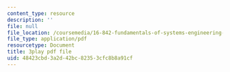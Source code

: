 ```yaml
---
content_type: resource
description: ''
file: null
file_location: /coursemedia/16-842-fundamentals-of-systems-engineering-fall-2015/48423cbd3a2d42bc82353cfc8b8a91cf_d44SDevJYR0.pdf
file_type: application/pdf
resourcetype: Document
title: 3play pdf file
uid: 48423cbd-3a2d-42bc-8235-3cfc8b8a91cf
---
```

